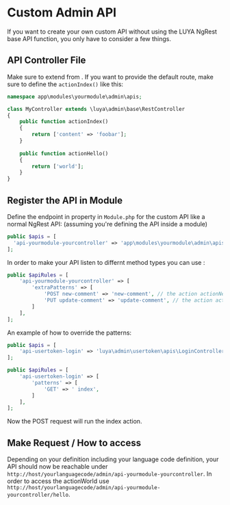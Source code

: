 # Custom Admin API

If you want to create your own custom API without using the LUYA NgRest base API function, you only have to consider a few things. 

## API Controller File

Make sure to extend from <class name="luya\admin\base\RestController" />. If you want to provide the default route, make sure to define the `actionIndex()` like this:

```php
namespace app\modules\yourmodule\admin\apis;

class MyController extends \luya\admin\base\RestController
{
    public function actionIndex()
    {
        return ['content' => 'foobar'];
    }
    
    public function actionHello()
    {
        return ['world'];
    }
}
```

## Register the API in Module

Define the endpoint in <class name="luya\admin\Module" prop="apis" /> property in `Module.php` for the custom API like a normal NgRest API: (assuming you're defining the API inside a module)

```php
public $apis = [
  'api-yourmodule-yourcontroller' => 'app\modules\yourmodule\admin\apis\YourController'
];
```

In order to make your API listen to differnt method types you can use <class name="luya\admin\Module" prop="apiRules" />:

```php
public $apiRules = [
    'api-yourmodule-yourcontroller' => [
        'extraPatterns' => [
            'POST new-comment' => 'new-comment', // the action actionNewComment() which listens only to post
            'PUT update-comment' => 'update-comment', // the action actionUpdateComment() which listens only to put
        ]
    ],
];
```

An example of how to override the <class name="yii\rest\UrlRule" /> patterns:

```php
public $apis = [
    'api-usertoken-login' => 'luya\admin\usertoken\apis\LoginController',
];

public $apiRules = [
    'api-usertoken-login' => [
        'patterns' => [
            'GET' => ' index',
        ]
    ],
];
```

Now the POST request will run the index action.

## Make Request / How to access

Depending on your definition including your language code definition, your API should now be reachable under `http://host/yourlanguagecode/admin/api-yourmodule-yourcontroller`. In order to access the actionWorld use `http://host/yourlanguagecode/admin/api-yourmodule-yourcontroller/hello`.
